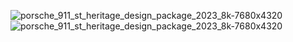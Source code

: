 ![porsche_911_st_heritage_design_package_2023_8k-7680x4320](https://github.com/AhmetRasB/My-Wallpapers/assets/79301545/19331caa-5c53-4399-9803-b096778af81c)![porsche_911_st_heritage_design_package_2023_8k-7680x4320](https://github.com/AhmetRasB/My-Wallpapers/assets/79301545/79f98a11-d9ba-4787-9395-add83bf002e3)

